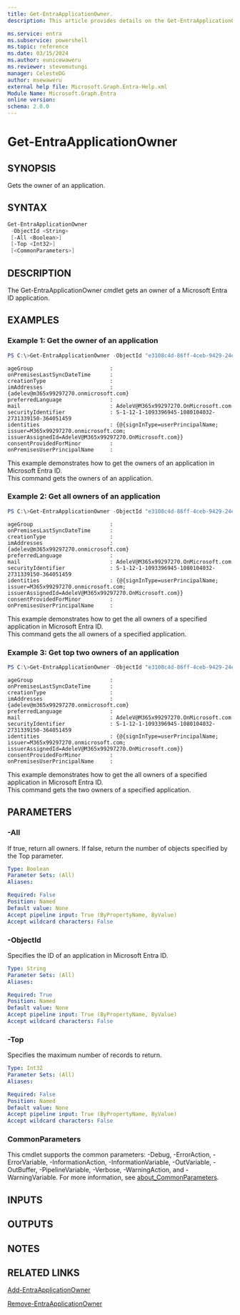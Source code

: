 ```yaml
---
title: Get-EntraApplicationOwner.
description: This article provides details on the Get-EntraApplicationOwner command.

ms.service: entra
ms.subservice: powershell
ms.topic: reference
ms.date: 03/15/2024
ms.author: eunicewaweru
ms.reviewer: stevemutungi
manager: CelesteDG
author: msewaweru
external help file: Microsoft.Graph.Entra-Help.xml
Module Name: Microsoft.Graph.Entra
online version:
schema: 2.0.0
---
```


# Get-EntraApplicationOwner

## SYNOPSIS
Gets the owner of an application.

## SYNTAX

```powershell
Get-EntraApplicationOwner 
 -ObjectId <String> 
 [-All <Boolean>] 
 [-Top <Int32>] 
 [<CommonParameters>]
```

## DESCRIPTION
The Get-EntraApplicationOwner cmdlet gets an owner of a Microsoft Entra ID application.

## EXAMPLES

### Example 1: Get the owner of an application
```powershell
PS C:\>Get-EntraApplicationOwner -ObjectId "e3108c4d-86ff-4ceb-9429-24e85b4b8cea"
```
```output
ageGroup                        :
onPremisesLastSyncDateTime      :
creationType                    :
imAddresses                     : {adelev@m365x99297270.onmicrosoft.com}
preferredLanguage               :
mail                            : AdeleV@M365x99297270.OnMicrosoft.com
securityIdentifier              : S-1-12-1-1093396945-1080104032-2731339150-364051459
identities                      : {@{signInType=userPrincipalName; issuer=M365x99297270.onmicrosoft.com; issuerAssignedId=AdeleV@M365x99297270.OnMicrosoft.com}}
consentProvidedForMinor         :
onPremisesUserPrincipalName     :
```

This example demonstrates how to get the owners of an application in Microsoft Entra ID.  
This command gets the owners of an application.

### Example 2: Get all owners of an application
```powershell
PS C:\>Get-EntraApplicationOwner -ObjectId "e3108c4d-86ff-4ceb-9429-24e85b4b8cea" -All $true
```
```output
ageGroup                        :
onPremisesLastSyncDateTime      :
creationType                    :
imAddresses                     : {adelev@m365x99297270.onmicrosoft.com}
preferredLanguage               :
mail                            : AdeleV@M365x99297270.OnMicrosoft.com
securityIdentifier              : S-1-12-1-1093396945-1080104032-2731339150-364051459
identities                      : {@{signInType=userPrincipalName; issuer=M365x99297270.onmicrosoft.com; issuerAssignedId=AdeleV@M365x99297270.OnMicrosoft.com}}
consentProvidedForMinor         :
onPremisesUserPrincipalName     :
```

This example demonstrates how to get the all owners of a specified application in Microsoft Entra ID.  
This command gets the all owners of a specified application.

### Example 3: Get top two owners of an application
```powershell
PS C:\>Get-EntraApplicationOwner -ObjectId "e3108c4d-86ff-4ceb-9429-24e85b4b8cea" -Top 2
```
```output
ageGroup                        :
onPremisesLastSyncDateTime      :
creationType                    :
imAddresses                     : {adelev@m365x99297270.onmicrosoft.com}
preferredLanguage               :
mail                            : AdeleV@M365x99297270.OnMicrosoft.com
securityIdentifier              : S-1-12-1-1093396945-1080104032-2731339150-364051459
identities                      : {@{signInType=userPrincipalName; issuer=M365x99297270.onmicrosoft.com; issuerAssignedId=AdeleV@M365x99297270.OnMicrosoft.com}}
consentProvidedForMinor         :
onPremisesUserPrincipalName     :
```

This example demonstrates how to get the all owners of a specified application in Microsoft Entra ID.  
This command gets the two owners of a specified application.

## PARAMETERS

### -All
If true, return all owners.
If false, return the number of objects specified by the Top parameter.

```yaml
Type: Boolean
Parameter Sets: (All)
Aliases:

Required: False
Position: Named
Default value: None
Accept pipeline input: True (ByPropertyName, ByValue)
Accept wildcard characters: False
```

### -ObjectId
Specifies the ID of an application in Microsoft Entra ID.

```yaml
Type: String
Parameter Sets: (All)
Aliases:

Required: True
Position: Named
Default value: None
Accept pipeline input: True (ByPropertyName, ByValue)
Accept wildcard characters: False
```

### -Top
Specifies the maximum number of records to return.

```yaml
Type: Int32
Parameter Sets: (All)
Aliases:

Required: False
Position: Named
Default value: None
Accept pipeline input: True (ByPropertyName, ByValue)
Accept wildcard characters: False
```

### CommonParameters
This cmdlet supports the common parameters: -Debug, -ErrorAction, -ErrorVariable, -InformationAction, -InformationVariable, -OutVariable, -OutBuffer, -PipelineVariable, -Verbose, -WarningAction, and -WarningVariable. For more information, see [about_CommonParameters](https://go.microsoft.com/fwlink/?LinkID=113216).

## INPUTS

## OUTPUTS

## NOTES

## RELATED LINKS

[Add-EntraApplicationOwner](Add-EntraApplicationOwner.md)

[Remove-EntraApplicationOwner](Remove-EntraApplicationOwner.md)

